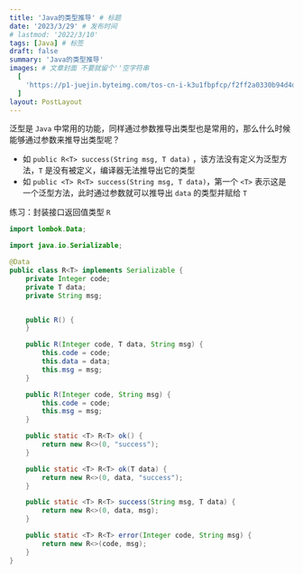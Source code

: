 ```yaml
---
title: 'Java的类型推导' # 标题
date: '2023/3/29' # 发布时间
# lastmod: '2022/3/10'
tags: [Java] # 标签
draft: false
summary: 'Java的类型推导'
images: # 文章封面 不要就留个''空字符串
  [
    'https://p1-juejin.byteimg.com/tos-cn-i-k3u1fbpfcp/f2ff2a0330b94d4d935cd2cc26a1b4f5~tplv-k3u1fbpfcp-zoom-crop-mark:1512:1512:1512:851.awebp?',
  ]
layout: PostLayout
---
```


泛型是 `Java` 中常用的功能，同样通过参数推导出类型也是常用的，那么什么时候能够通过参数来推导出类型呢？

- 如 `public R<T> success(String msg, T data)` ，该方法没有定义为泛型方法，`T` 是没有被定义，编译器无法推导出它的类型
- 如 `public <T> R<T> success(String msg, T data)`，第一个 `<T>` 表示这是一个泛型方法，此时通过参数就可以推导出 `data` 的类型并赋给 `T`

练习：封装接口返回值类型 `R`

```java
import lombok.Data;

import java.io.Serializable;

@Data
public class R<T> implements Serializable {
    private Integer code;
    private T data;
    private String msg;


    public R() {
    }

    public R(Integer code, T data, String msg) {
        this.code = code;
        this.data = data;
        this.msg = msg;
    }

    public R(Integer code, String msg) {
        this.code = code;
        this.msg = msg;
    }

    public static <T> R<T> ok() {
        return new R<>(0, "success");
    }

    public static <T> R<T> ok(T data) {
        return new R<>(0, data, "success");
    }

    public static <T> R<T> success(String msg, T data) {
        return new R<>(0, data, msg);
    }

    public static <T> R<T> error(Integer code, String msg) {
        return new R<>(code, msg);
    }
}

```
